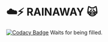 # ☁️⚡ RAINAWAY 🙀

[![Codacy Badge](https://app.codacy.com/project/badge/Grade/d8f2dc983d9c4a4388b4a8abcd384ddc)](https://www.codacy.com/gh/bleeeeeeee/bleeeeeeee.github.io/dashboard?utm_source=github.com&amp;utm_medium=referral&amp;utm_content=bleeeeeeee/bleeeeeeee.github.io&amp;utm_campaign=Badge_Grade)
Waits for being filled.
